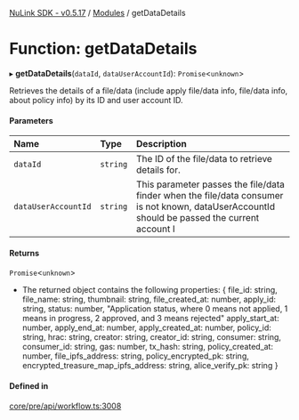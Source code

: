 [NuLink SDK - v0.5.17](../README.md) / [Modules](../modules.md) / getDataDetails

# Function: getDataDetails

▸ **getDataDetails**(`dataId`, `dataUserAccountId`): `Promise`<`unknown`\>

Retrieves the details of a file/data (include apply file/data info, file/data info, about policy info) by its ID and user account ID.

#### Parameters

| Name | Type | Description |
| :------ | :------ | :------ |
| `dataId` | `string` | The ID of the file/data to retrieve details for. |
| `dataUserAccountId` | `string` | This parameter passes the file/data finder when the file/data consumer is not known, dataUserAccountId should be passed the current account I |

#### Returns

`Promise`<`unknown`\>

- The returned object contains the following properties:
                  {
                  file_id: string,
                  file_name: string,
                  thumbnail: string,
                  file_created_at: number,
                  apply_id: string,
                  status: number, "Application status, where 0 means not applied, 1 means in progress, 2 approved, and 3 means rejected"
                  apply_start_at: number,
                  apply_end_at: number,
                  apply_created_at: number,
                  policy_id: string,
                  hrac: string,
                  creator: string,
                  creator_id: string,
                  consumer: string,
                  consumer_id: string,
                  gas: number,
                  tx_hash: string,
                  policy_created_at: number,
                  file_ipfs_address: string,
                  policy_encrypted_pk: string,
                  encrypted_treasure_map_ipfs_address: string,
                  alice_verify_pk: string
                  }

#### Defined in

[core/pre/api/workflow.ts:3008](https://github.com/NuLink-network/nulink-sdk/blob/675c732/src/core/pre/api/workflow.ts#L3008)
